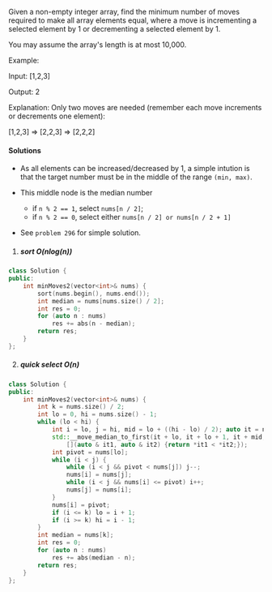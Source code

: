 Given a non-empty integer array, find the minimum number of moves required to make all array elements equal, where a move is incrementing a selected element by 1 or decrementing a selected element by 1.

You may assume the array's length is at most 10,000.

Example:

Input:
[1,2,3]

Output:
2

Explanation:
Only two moves are needed (remember each move increments or decrements one element):

[1,2,3]  =>  [2,2,3]  =>  [2,2,2]


#### Solutions

- As all elements can be increased/decreased by 1, a simple intution is that the target number must be in the middle of the range `(min, max)`.
- This middle node is the median number
    - if `n % 2 == 1`, select `nums[n / 2]`;
    - if `n % 2 == 0`, select either `nums[n / 2] or nums[n / 2 + 1]`

- See `problem 296` for simple solution.


1. ##### sort O(nlog(n))

```c++
class Solution {
public:
    int minMoves2(vector<int>& nums) {
        sort(nums.begin(), nums.end());
        int median = nums[nums.size() / 2];
        int res = 0;
        for (auto n : nums)
            res += abs(n - median);
        return res;
    }
};
```

2. ##### quick select O(n)

```c++
class Solution {
public:
    int minMoves2(vector<int>& nums) {
        int k = nums.size() / 2;
        int lo = 0, hi = nums.size() - 1;
        while (lo < hi) {
            int i = lo, j = hi, mid = lo + ((hi - lo) / 2); auto it = nums.begin();
            std::__move_median_to_first(it + lo, it + lo + 1, it + mid, it + hi, 
                [](auto & it1, auto & it2) {return *it1 < *it2;});
            int pivot = nums[lo];
            while (i < j) { 
                while (i < j && pivot < nums[j]) j--;
                nums[i] = nums[j];
                while (i < j && nums[i] <= pivot) i++;
                nums[j] = nums[i];
            }
            nums[i] = pivot;
            if (i <= k) lo = i + 1;
            if (i >= k) hi = i - 1;
        }
        int median = nums[k];
        int res = 0;
        for (auto n : nums)
            res += abs(median - n);
        return res;
    }
};
```